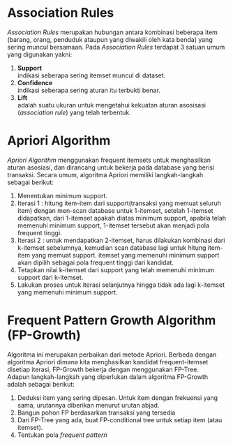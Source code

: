 # Association Rules

*Association Rules* merupakan hubungan antara kombinasi beberapa item (barang, orang, penduduk ataupun yang diwakili oleh kata benda) yang sering muncul bersamaan. Pada *Association Rules* terdapat 3 satuan umum yang digunakan yakni:
1. __Support__  
    indikasi seberapa sering itemset muncul di dataset. 
2. __Confidence__  
    indikasi seberapa sering aturan itu terbukti benar. 
3. __Lift__  
    adalah  suatu  ukuran  untuk  mengetahui  kekuatan  aturan  asosisasi  (*association  rule*) yang  telah  terbentuk.

# Apriori Algorithm
*Apriori Algorithm* menggunakan frequent itemsets untuk menghasilkan aturan asosiasi, dan dirancang untuk bekerja pada database yang berisi transaksi.
Secara umum, algoritma Apriori memiliki langkah-langkah sebagai berikut:  
1. Menentukan minimum support.
2. Iterasi 1 : hitung item-item dari support(transaksi yang memuat seluruh item) dengan men-scan database untuk 1-itemset, setelah 1-itemset didapatkan, dari 1-itemset apakah diatas minimum support, apabila telah memenuhi minimum support, 1-itemset tersebut akan menjadi pola frequent tinggi.
3. Iterasi 2 : untuk mendapatkan 2-itemset, harus dilakukan kombinasi dari k-itemset sebelumnya, kemudian scan database lagi untuk hitung item-item yang memuat support. itemset yang memenuhi minimum support akan dipilih sebagai pola frequent tinggi dari kandidat.
4. Tetapkan nilai k-itemset dari support yang telah memenuhi minimum support dari k-itemset.
5. Lakukan proses untuk iterasi selanjutnya hingga tidak ada lagi k-itemset yang memenuhi minimum support.  

# Frequent Pattern Growth Algorithm (FP-Growth)  
Algoritma ini merupakan perbaikan dari metode Apriori. Berbeda dengan algoritma Apriori dimana kita menghasilkan kandidat frequent-itemset disetiap iterasi, FP-Growth bekerja dengan menggunakan FP-Tree.  
Adapun langkah-langkah yang diperlukan dalam algoritma FP-Growth adalah sebagai berikut:  
1. Deduksi item yang sering dipesan. Untuk item dengan frekuensi yang sama, urutannya diberikan menurut urutan abjad.  
2. Bangun pohon FP berdasarkan transaksi yang tersedia  
3. Dari FP-Tree yang ada, buat FP-conditional tree untuk setiap item (atau itemset).
4. Tentukan pola *frequent pattern*

